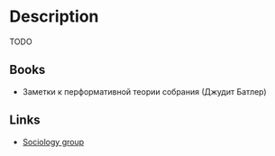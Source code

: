 # Description

TODO


## Books

- Заметки к перформативной теории собрания (Джудит Батлер)


## Links

- [Sociology group](https://www.sociologygroup.com/)
